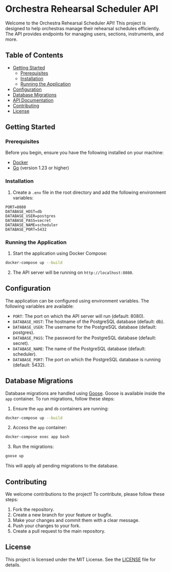 # Orchestra Rehearsal Scheduler API

Welcome to the Orchestra Rehearsal Scheduler API! This project is designed to help orchestras manage their rehearsal schedules efficiently. The API provides endpoints for managing users, sections, instruments, and more.

## Table of Contents

- [Getting Started](#getting-started)
  - [Prerequisites](#prerequisites)
  - [Installation](#installation)
  - [Running the Application](#running-the-application)
- [Configuration](#configuration)
- [Database Migrations](#database-migrations)
- [API Documentation](#api-documentation)
- [Contributing](#contributing)
- [License](#license)

## Getting Started

### Prerequisites

Before you begin, ensure you have the following installed on your machine:

- [Docker](https://www.docker.com/get-started)
- [Go](https://golang.org/dl/) (version 1.23 or higher)

### Installation

1. Create a `.env` file in the root directory and add the following environment variables:

```env
PORT=8080
DATABASE_HOST=db
DATABASE_USER=postgres
DATABASE_PASS=secret
DATABASE_NAME=scheduler
DATABASE_PORT=5432
```

### Running the Application

1. Start the application using Docker Compose:

```bash
docker-compose up --build
```

2. The API server will be running on `http://localhost:8080`.

## Configuration

The application can be configured using environment variables. The following variables are available:

- `PORT`: The port on which the API server will run (default: 8080).
- `DATABASE_HOST`: The hostname of the PostgreSQL database (default: db).
- `DATABASE_USER`: The username for the PostgreSQL database (default: postgres).
- `DATABASE_PASS`: The password for the PostgreSQL database (default: secret).
- `DATABASE_NAME`: The name of the PostgreSQL database (default: scheduler).
- `DATABASE_PORT`: The port on which the PostgreSQL database is running (default: 5432).

## Database Migrations

Database migrations are handled using [Goose](https://github.com/pressly/goose). Goose is available inside the `app` container. To run migrations, follow these steps:

1. Ensure the `app` and `db` containers are running:

```bash
docker-compose up --build
```

2. Access the `app` container:

```bash
docker-compose exec app bash
```

3. Run the migrations:

```bash
goose up
```

This will apply all pending migrations to the database.

## Contributing

We welcome contributions to the project! To contribute, please follow these steps:

1. Fork the repository.
2. Create a new branch for your feature or bugfix.
3. Make your changes and commit them with a clear message.
4. Push your changes to your fork.
5. Create a pull request to the main repository.

## License

This project is licensed under the MIT License. See the [LICENSE](LICENSE) file for details.
